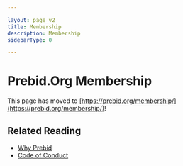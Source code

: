 ```yaml
---

layout: page_v2
title: Membership
description: Membership
sidebarType: 0

---
```

# Prebid.Org Membership

This page has moved to [https://prebid.org/membership/](https://prebid.org/membership/)!

## Related Reading
- [Why Prebid](https://prebid.org/why-prebid/)
- [Code of Conduct](https://prebid.org/code-of-conduct/)
